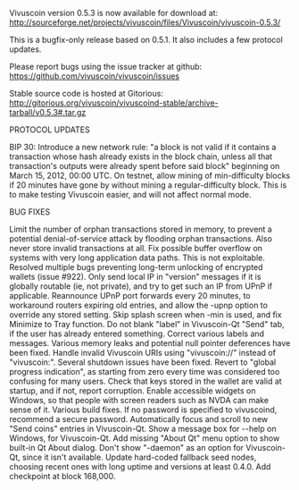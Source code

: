 Vivuscoin version 0.5.3 is now available for download at:
http://sourceforge.net/projects/vivuscoin/files/Vivuscoin/vivuscoin-0.5.3/

This is a bugfix-only release based on 0.5.1.
It also includes a few protocol updates.

Please report bugs using the issue tracker at github:
https://github.com/vivuscoin/vivuscoin/issues

Stable source code is hosted at Gitorious:
http://gitorious.org/vivuscoin/vivuscoind-stable/archive-tarball/v0.5.3#.tar.gz

PROTOCOL UPDATES

BIP 30: Introduce a new network rule: "a block is not valid if it contains a transaction whose hash already exists in the block chain, unless all that transaction's outputs were already spent before said block" beginning on March 15, 2012, 00:00 UTC.
On testnet, allow mining of min-difficulty blocks if 20 minutes have gone by without mining a regular-difficulty block. This is to make testing Vivuscoin easier, and will not affect normal mode.

BUG FIXES

Limit the number of orphan transactions stored in memory, to prevent a potential denial-of-service attack by flooding orphan transactions. Also never store invalid transactions at all.
Fix possible buffer overflow on systems with very long application data paths. This is not exploitable.
Resolved multiple bugs preventing long-term unlocking of encrypted wallets
(issue #922).
Only send local IP in "version" messages if it is globally routable (ie, not private), and try to get such an IP from UPnP if applicable.
Reannounce UPnP port forwards every 20 minutes, to workaround routers expiring old entries, and allow the -upnp option to override any stored setting.
Skip splash screen when -min is used, and fix Minimize to Tray function.
Do not blank "label" in Vivuscoin-Qt "Send" tab, if the user has already entered something.
Correct various labels and messages.
Various memory leaks and potential null pointer deferences have been fixed.
Handle invalid Vivuscoin URIs using "vivuscoin://" instead of "vivuscoin:".
Several shutdown issues have been fixed.
Revert to "global progress indication", as starting from zero every time was considered too confusing for many users.
Check that keys stored in the wallet are valid at startup, and if not, report corruption.
Enable accessible widgets on Windows, so that people with screen readers such as NVDA can make sense of it.
Various build fixes.
If no password is specified to vivuscoind, recommend a secure password.
Automatically focus and scroll to new "Send coins" entries in Vivuscoin-Qt.
Show a message box for --help on Windows, for Vivuscoin-Qt.
Add missing "About Qt" menu option to show built-in Qt About dialog.
Don't show "-daemon" as an option for Vivuscoin-Qt, since it isn't available.
Update hard-coded fallback seed nodes, choosing recent ones with long uptime and versions at least 0.4.0.
Add checkpoint at block 168,000.

